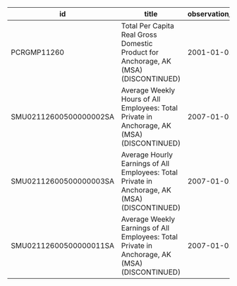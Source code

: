 | id                     | title                                                                                         | observation_start   | observation_end   |
|------------------------|-----------------------------------------------------------------------------------------------|---------------------|-------------------|
| PCRGMP11260            | Total Per Capita Real Gross Domestic Product for Anchorage, AK (MSA) (DISCONTINUED)           | 2001-01-01          | 2017-01-01        |
| SMU02112600500000002SA | Average Weekly Hours of All Employees: Total Private in Anchorage, AK (MSA) (DISCONTINUED)    | 2007-01-01          | 2022-03-01        |
| SMU02112600500000003SA | Average Hourly Earnings of All Employees: Total Private in Anchorage, AK (MSA) (DISCONTINUED) | 2007-01-01          | 2022-03-01        |
| SMU02112600500000011SA | Average Weekly Earnings of All Employees: Total Private in Anchorage, AK (MSA) (DISCONTINUED) | 2007-01-01          | 2022-03-01        |